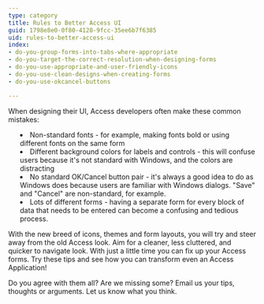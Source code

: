 ```yaml
---
type: category
title: Rules to Better Access UI
guid: 1798e8e0-0f80-4128-9fcc-35ee6b7f6385
uid: rules-to-better-access-ui
index:
- do-you-group-forms-into-tabs-where-appropriate
- do-you-target-the-correct-resolution-when-designing-forms
- do-you-use-appropriate-and-user-friendly-icons
- do-you-use-clean-designs-when-creating-forms
- do-you-use-okcancel-buttons

---
```

<p>​​When designing their UI, Access developers often make these common mistakes&#58; </p>
<ul style="list-style&#58;inside;"> 
   <li>​​Non-standard fonts - for example, making fonts bold or using different fonts on the same form</li><li>Different background colors for labels and controls - this will confuse users because it's not standard with Windows, and the colors are distracting</li><li>No standard OK/Cancel button pair - it's always a good idea to do as Windows does because users are familiar with Windows dialogs. &quot;Save&quot; and &quot;Cancel&quot; are non-standard, for example.</li><li>Lots of different forms - having a separate form for every block of data that needs to be entered can become a confusing and tedious process.</li></ul><p>With the new breed of icons, themes and form layouts, you will try and steer away from the old Access look. Aim for a cleaner, less cluttered, and quicker to navigate look. With just a little time you can fix up your Access forms. Try these tips and see how you can transform even an Access Application!</p><p>Do you agree with them all? Are we missing some? Email us your tips, thoughts or arguments. Let us know ​​what you think.​​​</p>


